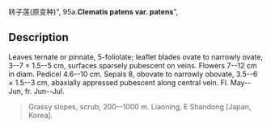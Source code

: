 转子莲(原变种)",
95a.**Clematis patens var. patens**",

## Description
Leaves ternate or pinnate, 5-foliolate; leaflet blades ovate to narrowly ovate, 3--7 × 1.5--5 cm, surfaces sparsely pubescent on veins. Flowers 7--12 cm in diam. Pedicel 4.6--10 cm. Sepals 8, obovate to narrowly obovate, 3.5--6 × 1.5--3 cm, abaxially appressed pubescent along central vein. Fl. May--Jun, fr. Jun--Jul.

> Grassy slopes, scrub; 200--1000 m. Liaoning, E Shandong [Japan, Korea].
